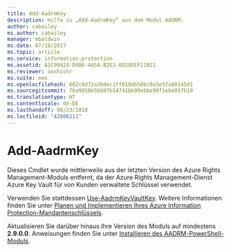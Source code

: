 ```yaml
---
title: Add-AadrmKey
description: Hilfe zu „Add-AadrmKey“ aus dem Modul AADRM.
author: cabailey
ms.author: cabailey
manager: mbaldwin
ms.date: 07/18/2017
ms.topic: article
ms.service: information-protection
ms.assetid: A1C99424-D986-4A5A-B2E1-6D18EEF11B21
ms.reviewer: aashishr
ms.suite: ems
ms.openlocfilehash: 602c8d72a30dec1ff018db50bc8e5e5fa80145d1
ms.sourcegitcommit: 7ba9850e5bb07b14741bb90ebbe98f1ebe057b10
ms.translationtype: HT
ms.contentlocale: de-DE
ms.lasthandoff: 08/23/2018
ms.locfileid: "42806211"
---
```

# <a name="add-aadrmkey"></a>Add-AadrmKey

Dieses Cmdlet wurde mittlerweile aus der letzten Version des Azure Rights Management-Moduls entfernt, da der Azure Rights Management-Dienst Azure Key Vault für von Kunden verwaltete Schlüssel verwendet.

Verwenden Sie stattdessen [Use-AadrmKeyVaultKey](/powershell/module/aadrm/use-aadrmkeyvaultkey). Weitere Informationen finden Sie unter [Planen und Implementieren Ihres Azure Information Protection-Mandantenschlüssels](plan-implement-tenant-key.md).

Aktualisieren Sie darüber hinaus Ihre Version des Moduls auf mindestens **2.9.0.0**. Anweisungen finden Sie unter [Installieren des AADRM-PowerShell-Moduls](install-powershell.md).

